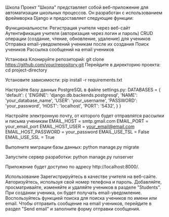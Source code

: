 Школа
Проект "Школа" представляет собой веб-приложение для автоматизации школьных процессов. Он разработан с использованием фреймворка Django и предоставляет следующие функции:

Функциональности:
Регистрация учителя через веб-сайт
Аутентификация учителя (авторизация через логин и пароль)
CRUD операции (создание, чтение, обновление, удаление) для учеников
Отправка email-уведомлений ученикам после их создания
Поиск учеников
Рассылка сообщений на email учеников

Установка
Клонируйте репозиторий:
git clone https://github.com/your/repository.git
Перейдите в директорию проекта:
cd project-directory

Установите зависимости:
pip install -r requirements.txt

Настройте базу данных PostgreSQL в файле settings.py:
DATABASES = {
    'default': {
        'ENGINE': 'django.db.backends.postgresql',
        'NAME': 'your_database_name',
        'USER': 'your_username',
        'PASSWORD': 'your_password',
        'HOST': 'localhost',
        'PORT': '5432',
    }
}

Настройте электронную почту, от которого будет отправлятся рассылки и письма ученикам
EMAIL_HOST = smtp.gmail.com
EMAIL_PORT = your_email_port
EMAIL_HOST_USER = your_email@email.com
EMAIL_HOST_PASSWORD = your_password
EMAIL_USE_TSL = False
EMAIL_USE_SSL = True


Выполните миграции базы данных:
python manage.py migrate

Запустите сервер разработки:
python manage.py runserver

Приложение будет доступно по адресу http://localhost:8000/.

Использование
Зарегистрируйтесь в качестве учителя на веб-сайте.
Авторизуйтесь, используя свой номер телефона и пароль.
Добавляйте, просматривайте, изменяйте и удаляйте учеников в разделе "Students".
При создании ученика, он будет получать email-уведомление.
Воспользуйтесь функцией поиска для поиска учеников по имени или email.
Чтобы отправить сообщение на email учеников, перейдите в раздел "Send email" и заполните форму отправки сообщения.

